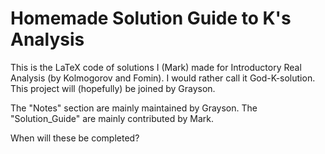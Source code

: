 # Homemade Solution Guide to K's Analysis
This is the LaTeX code of solutions I (Mark) made for Introductory Real Analysis (by Kolmogorov and Fomin). I would rather call it God-K-solution.
This project will (hopefully) be joined by Grayson.

The "Notes" section are mainly maintained by Grayson.
The "Solution_Guide" are mainly contributed by Mark.

When will these be completed?
